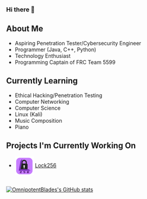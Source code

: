 ### Hi there 👋

## About Me
- Aspiring Penetration Tester/Cybersecurity Engineer
- Programmer (Java, C++, Python)
- Technology Enthusiast
- Programming Captain of FRC Team 5599

## Currently Learning
- Ethical Hacking/Penetration Testing
- Computer Networking
- Computer Science
- Linux (Kali)
- Music Composition
- Piano

## Projects I'm Currently Working On
- <img align="center" src="https://github.com/OmnipotentBlade/omnipotentblade/blob/main/256_icon_rounded.png" width="50" height="50"> [Lock256](https://github.com/OmnipotentBlade/Lock256)

##

[![OmnipotentBlades's GitHub stats](https://github-readme-stats.vercel.app/api?username=OmnipotentBlade&show_icons=true&theme=midnight-purple)](https://github.com/anuraghazra/github-readme-stats)

<!--
**OmnipotentBlade/omnipotentblade** is a ✨ _special_ ✨ repository because its `README.md` (this file) appears on your GitHub profile.

Here are some ideas to get you started:

- 🔭 I’m currently working on ...
- 🌱 I’m currently learning ...
- 👯 I’m looking to collaborate on ...
- 🤔 I’m looking for help with ...
- 💬 Ask me about ...
- 📫 How to reach me: ...
- 😄 Pronouns: ...
- ⚡ Fun fact: ...
-->
